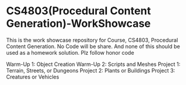 # CS4803(Procedural Content Generation)-WorkShowcase
This is the work showcase repository for Course, CS4803, Procedural Content Generation. No Code will be share. And none of this should be used as a homework solution. Plz follow honor code


Warm-Up 1: Object Creation
Warm-Up 2: Scripts and Meshes
Project 1: Terrain, Streets, or Dungeons
Project 2: Plants or Buildings
Project 3: Creatures or Vehicles
